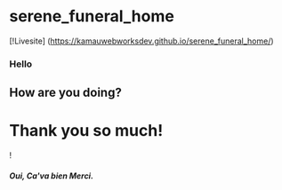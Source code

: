 ﻿# serene_funeral_home

[!Livesite] (https://kamauwebworksdev.github.io/serene_funeral_home/)

### Hello
## How are you doing?
# Thank you so much!
!
##### Oui, Ca'va bien Merci.



